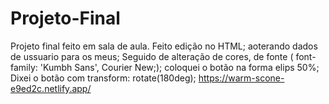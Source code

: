 # Projeto-Final
Projeto final feito em sala de aula.
Feito edição no HTML;
aoterando dados de ussuario para os meus;
Seguido de alteração de cores, de fonte ( font-family: 'Kumbh Sans', Courier New;);
coloquei o botão na forma elips 50%;
Dixei o botão com transform: rotate(180deg);
https://warm-scone-e9ed2c.netlify.app/
